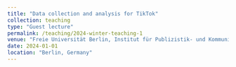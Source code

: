 ```yaml
---
title: "Data collection and analysis for TikTok"
collection: teaching
type: "Guest lecture"
permalink: /teaching/2024-winter-teaching-1
venue: "Freie Universität Berlin, Institut für Publizistik- und Kommunikationswissenschaft"
date: 2024-01-01
location: "Berlin, Germany"
---
```


